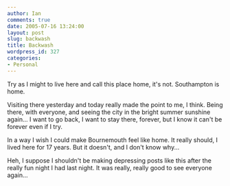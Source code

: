 ```yaml
---
author: Ian
comments: true
date: 2005-07-16 13:24:00
layout: post
slug: backwash
title: Backwash
wordpress_id: 327
categories:
- Personal
---
```


Try as I might to live here and call this place home, it's not.  Southampton is home.  

Visiting there yesterday and today really made the point to me, I think.  Being there, with everyone, and seeing the city in the bright summer sunshine again...  I want to go back, I want to stay there, forever, but I know it can't be forever even if I try.  

In a way I wish I could make Bournemouth feel like home.  It really should, I lived here for 17 years.  But it doesn't, and I don't know why...  

Heh, I suppose I shouldn't be making depressing posts like this after the really fun night I had last night.  It was really, really good to see everyone again...
